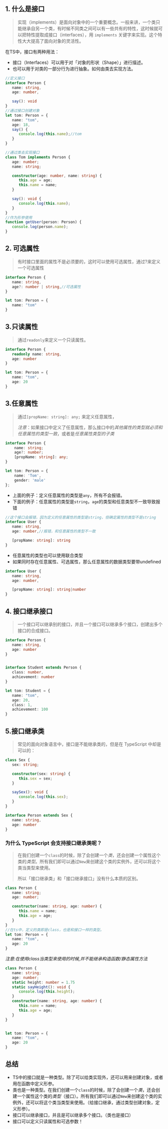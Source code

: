 



## 1. 什么是接口

> 实现（implements）是面向对象中的一个重要概念。一般来讲，一个类只能继承自另一个类，有时候不同类之间可以有一些共有的特性，这时候就可以把特性提取成接口（interfaces），用 `implements` 关键字来实现。这个特性大大提高了面向对象的灵活性。



在TS中，接口有两种用法：

- 接口（Interfaces）可以用于对「对象的形状（Shape）」进行描述。
- 也可以用于对类的一部分行为进行抽象。如何由类去实现方法。

```ts
//定义接口
interface Person {
   name: string,
   age: number,

   say(): void
}
//通过接口创建对象
let tom: Person = {
   name: "tom",
   age: 18,
   say() {
      console.log(this.name);//tom
   }
}

//通过类去实现接口
class Tom implements Person {
   age: number;
   name: string;

   constructor(age: number, name: string) {
      this.age = age;
      this.name = name;
   }

   say(): void {
      console.log(this.name);
   }
}
//作为形参使用
function getUser(person: Person) {
   console.log(person.name);
}
```

## 2. 可选属性

> 有时接口里面的属性不是必须要的，这时可以使用可选属性，通过?来定义一个可选属性

```ts
interface Person {
   name: string,
   age?: number | string,//可选属性
}

let tom: Person = {
   name: "tom"
}
```

## 3.只读属性

> 通过`readonly`来定义一个只读属性。

```ts
interface Person {
   readonly name: string,
   age: number
}

let tom: Person = {
   name: "tom",
   age: 20
}
```

## 3.任意属性

> 通过`[propName: string]: any;` 来定义任意属性，
>
> *注意*：如果接口中定义了任意属性，那么接口中的*其他属性的类型就必须和任意属性的类型一致*，或者是*任意属性类型的子类*

```ts
interface Person {
    name: string;
    age?: number;
    [propName: string]: any;
}

let tom: Person = {
    name: 'Tom',
    gender: 'male'
};
```

- 上面的例子：定义任意属性的类型是`any`，所有不会报错。
- 下面的例子：任意属性的类型是`string`，`age`的类型和任意类型不一致导致报错

```ts
//这个接口会报错，因为定义的任意属性的类型是string，但确定属性的类型不是string
interface User {
   name: string,
   age: number,//报错，和任意属性的类型不一致

   [propName: string]: string
}
```

- 任意属性的类型也可以使用联合类型
- 如果同时存在任意属性、可选属性，那么任意属性的数据类型要带undefined

```ts
interface User {
   name: string,
   age: number,

   [propName: string]: string|number
}
```

## 4. 接口继承接口

> 一个接口可以继承别的接口，并且一个接口可以继承多个接口，创建出多个接口的合成接口。

```ts
interface Person {
   name: string,
   age: number
}


interface Student extends Person {
   class: number,
   achievement: number
}

let tom: Student = {
   name: "tom",
   age: 20,
   class: 1,
   achievement: 100
}
```

## 5.接口继承类

> 常见的面向对象语言中，接口是不能继承类的，但是在 TypeScript 中却是可以的：

```ts
class Sex {
   sex: string;

   constructor(sex: string) {
      this.sex = sex;
   }

   saySex(): void {
      console.log(this.sex);
   }
}

interface Person extends Sex {
   name: string,
   age: number
}
```

### 为什么 TypeScript 会支持接口继承类呢？

> 在我们创建一个`class`的时候，除了会创建一个*类*，还会创建一个属性这个类的*类型*。所有我们即可以通过`New`来创建这个类的实例外，还可以将这个类当类型来使用。
>
> 所以「接口继承类」和「接口继承接口」没有什么本质的区别。

```ts
class Person {
   name: string;
   age: number;

   constructor(name: string, age: number) {
      this.name = name;
      this.age = age;
   }
}
//在ts中，定义的类即是class，也是和接口一样的类型。
let tom: Person = {
   name: "tom",
   age: 20
}
```

*注意:在使用class当类型来使用的时候,并不能继承构造函数/静态属性方法*

```ts
class Person {
   name: string;
   age: number;
   static height: number = 1.75
   static sayHeight(): void {
      console.log(this.height);
   }
   constructor(name: string, age: number) {
      this.name = name;
      this.age = age;
   }
}


let tom: Person = {
   name: "tom",
   age: 20
}
```

## 总结

- TS中的接口就是一种类型。除了可以给类实现外，还可以用来创建对象，或者用在函数中定义形参。
- 类也是一种类型。在我们创建一个`class`的时候，除了会创建一个*类*，还会创建一个属性这个类的*类型*（接口）。所有我们即可以通过`New`来创建这个类的实例外，还可以将这个类当类型来使用。（给接口继承，通过类型创建对象，定义形参）。
- 接口可以继承接口，并且是可以继承多个接口。（类也是接口）
- 接口可以定义只读属性和可选参数！

